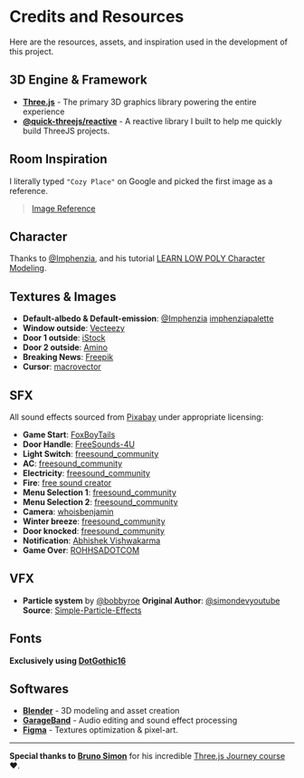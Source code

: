 # Credits and Resources

Here are the resources, assets, and inspiration used in the development of this project.

## 3D Engine & Framework

- **[Three.js](https://threejs.org/)** - The primary 3D graphics library powering the entire experience
- **[@quick-threejs/reactive](https://www.npmjs.com/package/@quick-threejs/reactive)** - A reactive library I built to help me quickly build ThreeJS projects.

## Room Inspiration

I literally typed `"Cozy Place"` on Google and picked the first image as a reference.

> [Image Reference](https://images.squarespace-cdn.com/content/v1/60b8d71a4f0ef07e2050c341/fba35ce9-1701-457f-99fb-c5f3179ba9a0/Mobile-edited+%281%29.jpg)

## Character

Thanks to [@Imphenzia](https://www.youtube.com/@Imphenzia), and his tutorial [LEARN LOW POLY Character Modeling](https://www.youtube.com/watch?v=PTWV67qUX2k&t=89s).

## Textures & Images

- **Default-albedo & Default-emission**: [@Imphenzia](https://www.youtube.com/@Imphenzia) [imphenziapalette](https://tinyurl.com/imphenziapalette)
- **Window outside**: [Vecteezy](https://static.vecteezy.com/system/resources/thumbnails/049/925/954/large/blurred-night-city-background-with-colored-bokeh-view-of-the-city-from-a-height-out-of-focus-video.jpg)
- **Door 1 outside**: [iStock](https://media.istockphoto.com/id/1356768309/video/walking-on-the-empty-dark-corridor-in-slow-motion-120fps.jpg?s=480x480&k=20&c=p1jyiMANei_dwghw0da_2ldlnkFQGj6sREvpXlcKe-k=)
- **Door 2 outside**: [Amino](https://pm1.aminoapps.com/7629/23779141d179f93db3fc2674ca6aa4067569f5d5r1-452-679v2_hq.jpg)
- **Breaking News**: [Freepik](https://www.freepik.com/search?format=search&last_filter=query&last_value=Breaking+new&query=Breaking+new)
- **Cursor**: [macrovector](https://www.freepik.com/free-vector/pixel-cursors-icon-set_10604092.htm#fromView=search&page=1&position=11&uuid=8a650760-1254-474f-a293-d7cd711a1ccd&query=pixel+cursor)

## SFX

All sound effects sourced from [Pixabay](https://pixabay.com/) under appropriate licensing:

- **Game Start**: [FoxBoyTails](https://pixabay.com/users/foxboytails-49447089/?utm_source=link-attribution&utm_medium=referral&utm_campaign=music&utm_content=317318)
- **Door Handle**: [FreeSounds-4U](https://pixabay.com/users/freesounds-4u-51979242/?utm_source=link-attribution&utm_medium=referral&utm_campaign=music&utm_content=401153)
- **Light Switch**: [freesound_community](https://pixabay.com/users/freesound_community-46691455/?utm_source=link-attribution&utm_medium=referral&utm_campaign=music&utm_content=80675)
- **AC**: [freesound_community](https://pixabay.com/users/freesound_community-46691455/?utm_source=link-attribution&utm_medium=referral&utm_campaign=music&utm_content=104741)
- **Electricity**: [freesound_community](https://pixabay.com/users/freesound_community-46691455/?utm_source=link-attribution&utm_medium=referral&utm_campaign=music&utm_content=106510)
- **Fire**: [free sound creator](https://pixabay.com/users/freesounds123-49985424/?utm_source=link-attribution&utm_medium=referral&utm_campaign=music&utm_content=340951)
- **Menu Selection 1**: [freesound_community](https://pixabay.com/users/freesound_community-46691455/?utm_source=link-attribution&utm_medium=referral&utm_campaign=music&utm_content=102220)
- **Menu Selection 2**: [freesound_community](https://pixabay.com/users/freesound_community-46691455/?utm_source=link-attribution&utm_medium=referral&utm_campaign=music&utm_content=47560)
- **Camera**: [whoisbenjamin](https://pixabay.com/users/whoisbenjamin-45225933/?utm_source=link-attribution&utm_medium=referral&utm_campaign=music&utm_content=236350)
- **Winter breeze**: [freesound_community](https://pixabay.com/users/freesound_community-46691455/?utm_source=link-attribution&utm_medium=referral&utm_campaign=music&utm_content=36867)
- **Door knocked**: [freesound_community](https://pixabay.com/users/freesound_community-46691455/?utm_source=link-attribution&utm_medium=referral&utm_campaign=music&utm_content=86241)
- **Notification**: [Abhishek Vishwakarma](https://pixabay.com/users/abhicreates-21479734/?utm_source=link-attribution&utm_medium=referral&utm_campaign=music&utm_content=348820)
- **Game Over**: [ROHHSADOTCOM](https://pixabay.com/users/rohhsadotcom-52149831/?utm_source=link-attribution&utm_medium=referral&utm_campaign=music&utm_content=417436)

## VFX

- **Particle system** by [@bobbyroe](https://github.com/bobbyroe)
  **Original Author**: [@simondevyoutube](https://github.com/simondevyoutube)
  **Source**: [Simple-Particle-Effects](https://github.com/bobbyroe/Simple-Particle-Effects)

## Fonts

**Exclusively using [DotGothic16](https://fonts.google.com/specimen/DotGothic16)**

## Softwares

- **[Blender](https://www.blender.org/)** - 3D modeling and asset creation
- **[GarageBand](https://www.apple.com/mac/garageband/)** - Audio editing and sound effect processing
- **[Figma](https://www.figma.com/)** - Textures optimization & pixel-art.

---

**Special thanks to [Bruno Simon](https://github.com/brunosimon)** for his incredible [Three.js Journey course](https://threejs-journey.com/) ❤️.
